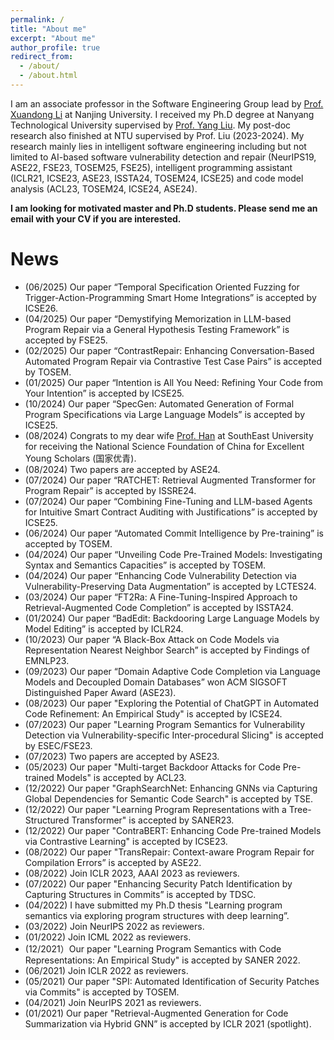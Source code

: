 ```yaml
---
permalink: /
title: "About me"
excerpt: "About me"
author_profile: true
redirect_from: 
  - /about/
  - /about.html
---
```



I am an associate professor in the Software Engineering Group lead by [Prof. Xuandong Li](https://cs.nju.edu.cn/lixuandong/) at Nanjing University. I received my Ph.D degree at Nanyang Technological University supervised by [Prof. Yang Liu](https://personal.ntu.edu.sg/yangliu/). My post-doc research also finished at NTU supervised by Prof. Liu (2023-2024). My research mainly lies in intelligent software engineering including but not limited to AI-based software vulnerability detection and repair (NeurIPS19, ASE22, FSE23, TOSEM25, FSE25), intelligent programming assistant (ICLR21, ICSE23, ASE23, ISSTA24, TOSEM24, ICSE25) and code model analysis (ACL23, TOSEM24, ICSE24, ASE24).




<strong>I am looking for motivated master and Ph.D students. Please send me an email with your CV if you are interested. 
</strong>



<!-- I am a research fellow at Cyber Security Lab (CSL), Nanyang Technological University (NTU), Singapore and my Ph.D study is supervised by [Prof. Yang Liu](https://personal.ntu.edu.sg/yangliu/) at NTU (2019-2022). Before that, I was a research assistant at CSL. My research focuses on employing deep learning techniques to assist software engineering as follows:


<strong>Program Semantics Comprehension</strong>. We aim at learning program semantics with different deep learning techniques. We conduct a broad research to explore learning program semantics with different program structures. An empirical study is conducted to explore different program structures for learning program semantics (SANER 2022). We employ different GNN variants to learn program semantics for various software engineering tasks such as software vulnerability detection (NeurIPS 2019, FSE 2023, LCTES 2024), source code summarization (ICLR 2021), deep code search (TSE 2022). Transformer-based models are proposed for repairing program errors (ASE 2022, ISSRE 2024). 

<strong>Code Pre-trained Models</strong>. We conduct a broad research to design and analyze code pre-trained models. We design several probing tasks to
analyze code pre-trained models in learning syntax and semantics (TOSEM 2024). We propose to enhance the robustness of code pre-trained models by contrastive learning (ICSE 2023). Some attack approaches are proposed to attack code pre-trained models(ACL 2023, EMNLP 2023). In addition, we propose some retrieval-based approaches to enhanced code pre-trained models (ASE 2023 <span style="color:red">*Distinguished Paper Award*</span>, ISSTA 2024). We also expore some studies to integret LLMs in SE for example an empirical study to compare ChatGPT with code pre-trained models for code refinement (ICSE 2024).


<strong>Software Repository Mining</strong>. We design several tools for GitHub commits to facilitate SE development such as commit message generation (TSE 2020), security patch identification (TOSEM 2021, TDSC 2022). We propose a large-scale pre-trained model CommitBART (TOSEM 2024) to support commit-related classification and generation tasks. --> 



News
======
*  (06/2025) Our paper “Temporal Specification Oriented Fuzzing for Trigger-Action-Programming Smart Home Integrations” is accepted by ICSE26.
*  (04/2025) Our paper “Demystifying Memorization in LLM-based Program Repair via a General Hypothesis Testing Framework” is accepted by FSE25.
*  (02/2025) Our paper “ContrastRepair: Enhancing Conversation-Based Automated Program Repair via Contrastive Test Case Pairs” is accepted by TOSEM.
*  (01/2025) Our paper “Intention is All You Need: Refining Your Code from Your Intention” is accepted by ICSE25.
*  (10/2024) Our paper “SpecGen: Automated Generation of Formal Program Specifications via Large Language Models” is accepted by ICSE25.
*  (08/2024) Congrats to my dear wife [Prof. Han](https://radio.seu.edu.cn/2023/1025/c19938a469679/page.htm) at SouthEast University for receiving the National Science Foundation of China for Excellent Young Scholars (国家优青).  
*  (08/2024) Two papers are accepted by ASE24.
*  (07/2024) Our paper “RATCHET: Retrieval Augmented Transformer for Program Repair” is accepted by ISSRE24.
*  (07/2024) Our paper “Combining Fine-Tuning and LLM-based Agents for Intuitive Smart Contract Auditing with Justifications” is accepted by ICSE25.
*  (06/2024) Our paper “Automated Commit Intelligence by Pre-training” is accepted by TOSEM.
*  (04/2024) Our paper “Unveiling Code Pre-Trained Models: Investigating Syntax and Semantics Capacities” is accepted by TOSEM.
*  (04/2024) Our paper “Enhancing Code Vulnerability Detection via Vulnerability-Preserving Data Augmentation” is accepted by LCTES24.
*  (03/2024) Our paper “FT2Ra: A Fine-Tuning-Inspired Approach to Retrieval-Augmented Code Completion” is accepted by ISSTA24.
*  (01/2024) Our paper “BadEdit: Backdooring Large Language Models by Model Editing” is accepted by ICLR24.
*  (10/2023) Our paper “A Black-Box Attack on Code Models via Representation Nearest Neighbor Search” is accepted by Findings of EMNLP23.
*  (09/2023) Our paper “Domain Adaptive Code Completion via Language Models and Decoupled Domain Databases” won ACM SIGSOFT Distinguished Paper Award (ASE23).
*  (08/2023) Our paper "Exploring the Potential of ChatGPT in Automated Code Refinement: An Empirical Study" is accepted by ICSE24.
*  (07/2023) Our paper "Learning Program Semantics for Vulnerability Detection via Vulnerability-specific Inter-procedural Slicing" is accepted by ESEC/FSE23.
*  (07/2023) Two papers are accepted by ASE23.
*  (05/2023) Our paper "Multi-target Backdoor Attacks for Code Pre-trained Models" is accepted by ACL23.
*  (12/2022) Our paper "GraphSearchNet: Enhancing GNNs via Capturing Global Dependencies for Semantic Code Search" is accepted by TSE.
*  (12/2022) Our paper "Learning Program Representations with a Tree-Structured Transformer" is accepted by SANER23.
*  (12/2022) Our paper "ContraBERT: Enhancing Code Pre-trained Models via Contrastive Learning" is accepted by ICSE23.
*  (08/2022) Our paper "TransRepair: Context-aware Program Repair for Compilation Errors” is accepted by ASE22.
*  (08/2022) Join ICLR 2023, AAAI 2023 as reviewers.
*  (07/2022) Our paper "Enhancing Security Patch Identification by Capturing Structures in Commits” is accepted by TDSC.
*  (04/2022) I have submitted my Ph.D thesis "Learning program semantics via exploring program structures with deep learning”.
*  (03/2022) Join NeurIPS 2022 as reviewers.
*  (01/2022) Join ICML 2022 as reviewers.
*  (12/2021）Our paper "Learning Program Semantics with Code Representations: An Empirical Study" is accepted by SANER 2022.
*  (06/2021) Join ICLR 2022 as reviewers.
*  (05/2021) Our paper "SPI: Automated Identification of Security Patches via Commits" is accepted by TOSEM.
*  (04/2021) Join NeurIPS 2021 as reviewers.
*  (01/2021) Our paper "Retrieval-Augmented Generation for Code Summarization via Hybrid GNN” is accepted by ICLR 2021 (spotlight).
